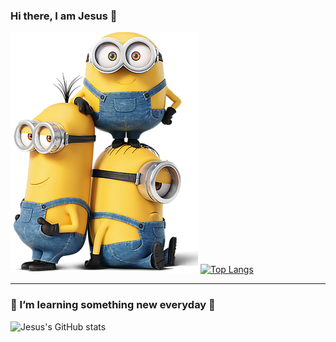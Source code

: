 ### Hi there, I am Jesus 👋

![Image text](https://github.com/VallecillaJesus/VallecillaJesus/blob/main/yes.jpg)
[![Top Langs](https://github-readme-stats.vercel.app/api/top-langs/?username=vallecillajesus&theme=radical)](https://github.com/anuraghazra/github-readme-stats)
___________________________________________________________________________________________
### 🌱 I’m learning something new everyday 🙂
![Jesus's GitHub stats](https://github-readme-stats.vercel.app/api?username=vallecillajesus&theme=radical)



<!--
**VallecillaJesus/VallecillaJesus** is a ✨ _special_ ✨ repository because its `README.md` (this file) appears on your GitHub profile.
Here are some ideas to get you started:
- 🔭 I’m currently working on ...
- 🌱 I’m currently learning ...
- 👯 I’m looking to collaborate on ...
- 🤔 I’m looking for help with ...
- 💬 Ask me about ...
- 📫 How to reach me: ...
- 😄 Pronouns: ...
- ⚡ Fun fact: ...
-->



